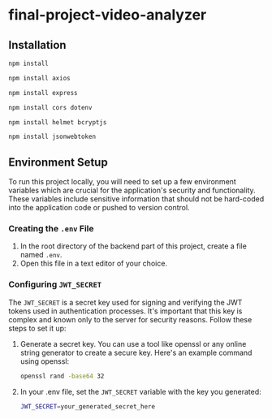 # final-project-video-analyzer

## Installation

```bash
npm install
```
```bash
npm install axios
```
```bash
npm install express
```
```bash
npm install cors dotenv
```
```bash
npm install helmet bcryptjs
```
```bash
npm install jsonwebtoken
```

## Environment Setup

To run this project locally, you will need to set up a few environment variables which are crucial for the application's security and functionality. These variables include sensitive information that should not be hard-coded into the application code or pushed to version control.

### Creating the `.env` File

1. In the root directory of the backend part of this project, create a file named `.env`.
2. Open this file in a text editor of your choice.

### Configuring `JWT_SECRET`

The `JWT_SECRET` is a secret key used for signing and verifying the JWT tokens used in authentication processes. It's important that this key is complex and known only to the server for security reasons. Follow these steps to set it up:

1. Generate a secret key. You can use a tool like openssl or any online string generator to create a secure key. Here's an example command using openssl:
   ```bash
   openssl rand -base64 32
   ```
2. In your .env file, set the `JWT_SECRET`  variable with the key you generated:
   ```bash
   JWT_SECRET=your_generated_secret_here
   ```